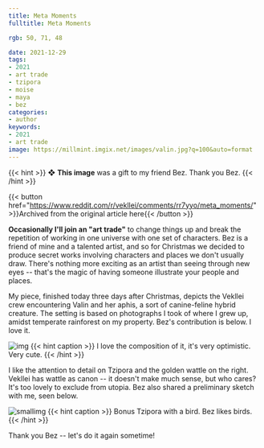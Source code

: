 ```yaml
---
title: Meta Moments
fulltitle: Meta Moments

rgb: 50, 71, 48

date: 2021-12-29
tags:
- 2021
- art trade
- tzipora
- moise
- maya
- bez
categories:
- author
keywords:
- 2021
- art trade
image: https://millmint.imgix.net/images/valin.jpg?q=100&auto=format
---
```


{{< hint >}}
❖ **This image** was a gift to my friend Bez. Thank you Bez.
{{< /hint >}}

{{< button href="https://www.reddit.com/r/vekllei/comments/rr7yyo/meta_moments/" >}}Archived from the original article here{{< /button >}}

**Occasionally I'll join an "art trade"** to change things up and break the repetition of working in one universe with one set of characters. Bez is a friend of mine and a talented artist, and so for Christmas we decided to produce secret works involving characters and places we don't usually draw. There's nothing more exciting as an artist than seeing through new eyes -- that's the magic of having someone illustrate your people and places.

My piece, finished today three days after Christmas, depicts the Vekllei crew encountering Valin and her aphis, a sort of canine-feline hybrid creature. The setting is based on photographs I took of where I grew up, amidst temperate rainforest on my property. Bez's contribution is below. I love it.

![img](https://millmint.imgix.net/images/fanart/bez-1.jpg?q=100&auto=format)
{{< hint caption >}}
I love the composition of it, it's very optimistic. Very cute.
{{< /hint >}}

I like the attention to detail on Tzipora and the golden wattle on the right. Vekllei has wattle as canon -- it doesn't make much sense, but who cares? It's too lovely to exclude from utopia. Bez also shared a preliminary sketch with me, seen below.

![smallimg](https://millmint.imgix.net/images/fanart/bez-2.png?q=100&auto=format)
{{< hint caption >}}
Bonus Tzipora with a bird. Bez likes birds.
{{< /hint >}}

Thank you Bez -- let's do it again sometime!